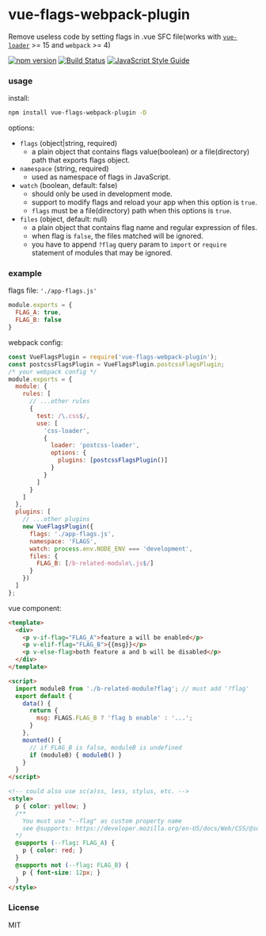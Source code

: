 # vue-flags-webpack-plugin
Remove useless code by setting flags in .vue SFC file(works with [`vue-loader`](https://github.com/vuejs/vue-loader) >= 15 and `webpack` >= 4)

[![npm version](https://img.shields.io/npm/v/vue-flags-webpack-plugin.svg)](https://www.npmjs.com/package/vue-flags-webpack-plugin)
[![Build Status](https://travis-ci.org/lovetingyuan/vue-flags-webpack-plugin.svg?branch=master)](https://travis-ci.org/lovetingyuan/vue-flags-webpack-plugin)
[![JavaScript Style Guide](https://img.shields.io/badge/code_style-standard-brightgreen.svg)](https://standardjs.com)

### usage

install:
```bash
npm install vue-flags-webpack-plugin -D
```

options:
* `flags` (object|string, required)
  + a plain object that contains flags value(boolean) or a file(directory) path that exports flags object.
* `namespace` (string, required)
  + used as namespace of flags in JavaScript.
* `watch` (boolean, default: false)
  + should only be used in development mode.
  + support to modify flags and reload your app when this option is `true`.
  + `flags` must be a file(directory) path when this options is `true`.
* `files` (object, default: null)
  + a plain object that contains flag name and regular expression of files.
  + when flag is `false`, the files matched will be ignored.
  + you have to append `?flag` query param to `import` or `require` statement of modules that may be ignored.

### example
flags file: `'./app-flags.js'`
```javascript
module.exports = {
  FLAG_A: true,
  FLAG_B: false
}
```

webpack config:
```javascript
const VueFlagsPlugin = require('vue-flags-webpack-plugin');
const postcssFlagsPlugin = VueFlagsPlugin.postcssFlagsPlugin;
/* your webpack config */
module.exports = {
  module: {
    rules: [
      // ...other rules
      {
        test: /\.css$/,
        use: [
          'css-loader',
          {
            loader: 'postcss-loader',
            options: {
              plugins: [postcssFlagsPlugin()]
            }
          }
        ]
      }
    ]
  },
  plugins: [
    // ...other plugins
    new VueFlagsPlugin({
      flags: './app-flags.js',
      namespace: 'FLAGS',
      watch: process.env.NODE_ENV === 'development',
      files: {
        FLAG_B: [/b-related-module\.js$/]
      }
    })
  ]
};
```

vue component:
```html
<template>
  <div>
    <p v-if-flag="FLAG_A">feature a will be enabled</p>
    <p v-elif-flag="FLAG_B">{{msg}}</p>
    <p v-else-flag>both feature a and b will be disabled</p>
  </div>
</template>

<script>
  import moduleB from './b-related-module?flag'; // must add '?flag'
  export default {
    data() {
      return {
        msg: FLAGS.FLAG_B ? 'flag b enable' : '...';
      }
    },
    mounted() {
      // if FLAG_B is false, moduleB is undefined
      if (moduleB) { moduleB() }
    }
  }
</script>

<!-- could also use sc(a)ss, less, stylus, etc. -->
<style>
  p { color: yellow; }
  /**
    You must use "--flag" as custom property name
    see @supports: https://developer.mozilla.org/en-US/docs/Web/CSS/@supports
  */
  @supports (--flag: FLAG_A) {
    p { color: red; }
  }
  @supports not (--flag: FLAG_B) {
    p { font-size: 12px; }
  }
</style>
```

### License
MIT
